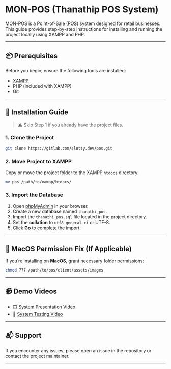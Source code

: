 # MON-POS (Thanathip POS System)

MON-POS is a Point-of-Sale (POS) system designed for retail businesses. This guide provides step-by-step instructions for installing and running the project locally using XAMPP and PHP.

---

## 📦 Prerequisites

Before you begin, ensure the following tools are installed:

- [XAMPP](https://www.apachefriends.org/index.html)
- PHP (included with XAMPP)
- Git

---

## 🚀 Installation Guide

> ⚠️ Skip Step 1 if you already have the project files.

### 1. Clone the Project

```bash
git clone https://gitlab.com/slotty.dev/pos.git
```

### 2. Move Project to XAMPP

Copy or move the project folder to the XAMPP `htdocs` directory:

```bash
mv pos /path/to/xampp/htdocs/
```

### 3. Import the Database

1. Open [phpMyAdmin](http://localhost/phpmyadmin) in your browser.
2. Create a new database named `thanathi_pos`.
3. Import the `thanathi_pos.sql` file located in the project directory.
4. Set the **collation** to `utf8_general_ci` or UTF-8.
5. Click **Go** to complete the import.

---

## 🍎 MacOS Permission Fix (If Applicable)

If you’re installing on **MacOS**, grant necessary folder permissions:

```bash
chmod 777 /path/to/pos/client/assets/images
```

---

## 📹 Demo Videos

- 🎞️ [System Presentation Video](https://youtu.be/CF1Lkh3JpuQ)  
- 🧪 [System Testing Video](https://youtu.be/CGzwezAKZJU)

---

## 📬 Support

If you encounter any issues, please open an issue in the repository or contact the project maintainer.

---
